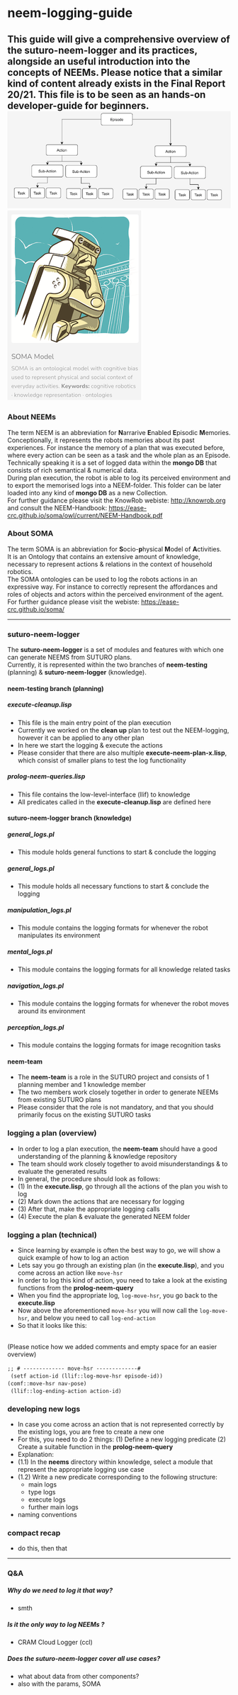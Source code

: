 # neem-logging-guide
This guide will give a comprehensive overview of the **suturo-neem-logger** and its practices, alongside an useful introduction into the concepts of **NEEMs**.
Please notice that a similar kind of content already exists in the **Final Report 20/21**. This file is to be seen as an hands-on developer-guide for beginners.  
![logging format](images/logging_format.png)
![soma](images/SOMA.png)
-----------------

### About NEEMs
The term NEEM is an abbreviation for **N**arrarive **E**nabled **E**pisodic **M**emories. 
<br>
Conceptionally, it represents the robots memories about its past experiences. 
For instance the memory of a plan that was executed before, where every action can be seen as a task and the whole plan as an Episode.
<br>
Technically speaking it is a set of logged data within the **mongo DB** that consists of rich semantical & numerical data.
<br>
During plan execution, the robot is able to log its perceived environment and to export the memorised logs into a NEEM-folder. This folder can be later loaded into any kind of **mongo DB** as a new Collection.
<br>
For further guidance please visit the KnowRob webiste: http://knowrob.org and consult the NEEM-Handbook:  https://ease-crc.github.io/soma/owl/current/NEEM-Handbook.pdf

### About SOMA

The term SOMA is an abbreviation for  **S**ocio-**p**hysical **M**odel of **A**ctivities. 
<br>
It is an Ontology that contains an extensive amount of knowledge, necessary to represent actions & relations in the context of household robotics.
<br>
The SOMA ontologies can be used to log the robots actions in an expressive way. For instance to correctly represent the affordances and roles of objects and actors within the perceived environment of the agent.
<br>
For further guidance please visit the webiste:
https://ease-crc.github.io/soma/

-----------------

### suturo-neem-logger

The **suturo-neem-logger** is a set of modules and features with which one can generate NEEMS from SUTURO plans.
<br>
Currently, it is represented within the two branches of **neem-testing** (planning) & **suturo-neem-logger** (knowledge). 

#### neem-testing branch (planning)
##### execute-cleanup.lisp
- This file is the main entry point of the plan execution
- Currently we worked on the **clean up** plan to test out the NEEM-logging, however it can be applied to any other plan
- In here we start the logging & execute the actions 
- Please consider that there are also multiple **execute-neem-plan-x.lisp**, which consist of smaller plans to test the log functionality

##### prolog-neem-queries.lisp
- This file contains the low-level-interface (llif) to knowledge
- All predicates called in the **execute-cleanup.lisp** are defined here

#### suturo-neem-logger branch (knowledge)
##### general_logs.pl
- This module holds general functions to start & conclude the logging

##### general_logs.pl
- This module holds all necessary functions to start & conclude the logging  

##### manipulation_logs.pl
- This module contains the logging formats for whenever the robot manipulates its environment

##### mental_logs.pl
- This module contains the logging formats for all knowledge related tasks

##### navigation_logs.pl
- This module contains the logging formats for whenever the robot moves around its environment

##### perception_logs.pl
- This module contains the logging formats for image recognition tasks

#### neem-team
- The **neem-team** is a role in the SUTURO project and consists of 1 planning member and 1 knowledge member
- The two members work closely together in order to generate NEEMs from existing SUTURO plans
- Please consider that the role is not mandatory, and that you should primarily focus on the existing SUTURO tasks

### logging a plan (overview)
- In order to log a plan execution, the **neem-team** should have a good understanding of the planning & knowledge repository
- The team should work closely together to avoid misunderstandings & to evaluate the generated results
- In general, the procedure should look as follows:
- (1) In the **execute.lisp**, go through all the actions of the plan you wish to log 
- (2) Mark down the actions that are necessary for logging
- (3) After that, make the appropriate logging calls 
- (4) Execute the plan & evaluate the generated NEEM folder 

### logging a plan (technical)
- Since learning by example is often the best way to go, we will show a quick example of how to log an action
- Lets say you go through an existing plan (in the **execute.lisp**), and you come across an action like ``move-hsr``
- In order to log this kind of action, you need to take a look at the existing functions from the **prolog-neem-query**
- When you find the appropriate log, ``log-move-hsr``, you go back to the **execute.lisp**
- Now above the aforementioned ``move-hsr`` you will now call the ``log-move-hsr``, and below you need to call ``log-end-action``
- So that it looks like this:  
<br> 
(Please notice how we added comments and empty space for an easier overview) 
<br> 

   ``
   ;; # ------------- move-hsr -------------#
   ``
   <br>
   `` 
   (setf action-id (llif::log-move-hsr episode-id)) 
   ``   
   ``
   (comf::move-hsr nav-pose)
   ``
   <br>
   `` 
   (llif::log-ending-action action-id)
   ``

### developing new logs
- In case you come across an action that is not represented correctly by the existing logs, you are free to create a new one
- For this, you need to do 2 things: (1) Define a new logging predicate (2) Create a suitable function in the **prolog-neem-query**
- Explanation:
- (1.1) In the **neems** directory within knowledge, select a module that represent the appropriate logging use case
- (1.2) Write a new predicate corresponding to the following structure:
    - main logs 
    - type logs 
    - execute logs 
    - further main logs 
- naming conventions

### compact recap
- do this, then that


-----------------

### Q&A
##### Why do we need to log it that way?
- smth
##### Is it the only way to log NEEMs ?
- CRAM Cloud Logger (ccl)
##### Does the suturo-neem-logger cover all use cases? 
- what about data from other components?
- also with the params, SOMA

